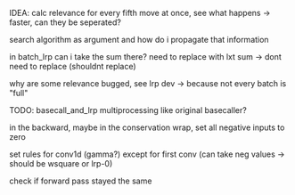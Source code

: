 IDEA: calc relevance for every fifth move at once, see what happens -> faster, can they be seperated?

search algorithm as argument and how do i propagate that information

in batch_lrp can i take the sum there? need to replace with lxt sum -> dont need to replace (shouldnt replace)

why are some relevance bugged, see lrp dev -> because not every batch is "full"



TODO:
basecall_and_lrp multiprocessing like original basecaller?

in the backward, maybe in the conservation wrap, set all negative inputs to zero

set rules for conv1d (gamma?) except for first conv (can take neg values -> should be wsquare or lrp-0)

check if forward pass stayed the same